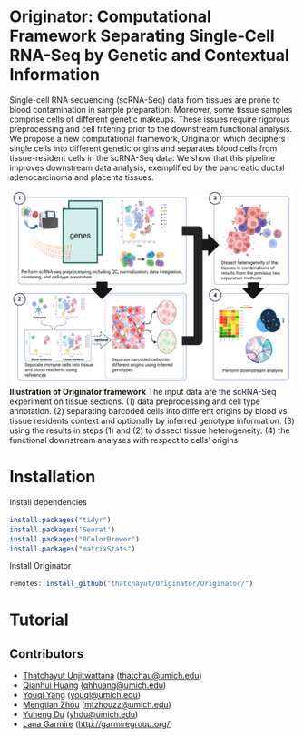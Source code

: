 # Originator: Computational Framework Separating Single-Cell RNA-Seq by Genetic and Contextual Information

Single-cell RNA sequencing (scRNA-Seq) data from tissues are prone to blood contamination in sample preparation. Moreover, some tissue samples comprise cells of different genetic makeups. These issues require rigorous preprocessing and cell filtering prior to the downstream functional analysis. We propose a new computational framework, Originator, which deciphers single cells into different genetic origins and separates blood cells from tissue-resident cells in the scRNA-Seq data. We show that this pipeline improves downstream data analysis, exemplified by the pancreatic ductal adenocarcinoma and placenta tissues.

![alt text](image/originator_pipeline.png)
**Illustration of Originator framework** The input data are the scRNA-Seq experiment on tissue sections. (1) data preprocessing and cell type annotation. (2) separating barcoded cells into different origins by blood vs tissue residents context and optionally by inferred genotype information. (3) using the results in steps (1) and (2) to dissect tissue heterogeneity. (4) the functional downstream analyses with respect to cells’ origins.

# Installation
Install dependencies
```R
install.packages("tidyr")
install.packages('Seurat')
install.packages("RColorBrewer")
install.packages("matrixStats")
```
Install Originator
```R
remotes::install_github("thatchayut/Originator/Originator/")
```
# Tutorial



## Contributors
- [Thatchayut Unjitwattana](https://github.com/thatchayut) (thatchau@umich.edu)
- [Qianhui Huang](qhhuang@umich.edu) (qhhuang@umich.edu)
- [Youqi Yang](youqi@umich.edu) (youqi@umich.edu)
- [Mengtian Zhou](mtzhouzz@umich.edu) (mtzhouzz@umich.edu)
- [Yuheng Du](https://github.com/yhdu36) (yhdu@umich.edu)
- [Lana Garmire](https://github.com/lanagarmire) (http://garmiregroup.org/)
